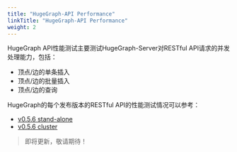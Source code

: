 ```yaml
---
title: "HugeGraph-API Performance"
linkTitle: "HugeGraph-API Performance"
weight: 2
---
```


HugeGraph API性能测试主要测试HugeGraph-Server对RESTful API请求的并发处理能力，包括：

- 顶点/边的单条插入
- 顶点/边的批量插入
- 顶点/边的查询

HugeGraph的每个发布版本的RESTful API的性能测试情况可以参考：

- [v0.5.6 stand-alone](/docs/performance/api-preformance/hugegraph-api-0.5.6-rocksdb/)
- [v0.5.6 cluster](/docs/performance/api-preformance/hugegraph-api-0.5.6-cassandra/)

> 即将更新，敬请期待！

